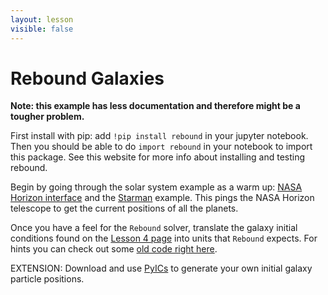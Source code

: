```yaml
---
layout: lesson
visible: false
---
```


# Rebound Galaxies

**Note: this example has less documentation and therefore might be a tougher problem.**

First install with pip: add ```!pip install rebound``` in your jupyter notebook. Then you should be able to do ```import rebound``` in your notebook to import this package. See this website for more info about installing and testing rebound.

Begin by going through the solar system example as a warm up: <a href="https://rebound.readthedocs.io/en/latest/ipython/Horizons.html">NASA Horizon interface</a> and the <a href="https://rebound.readthedocs.io/en/latest/ipython/Starman.html">Starman</a> example.  This pings the NASA Horizon telescope to get the current positions of all the planets.

Once you have a feel for the ```Rebound``` solver, translate the galaxy initial conditions found on the [Lesson 4 page](../lesson04/index.html) into units that ```Rebound``` expects.  For hints you can check out some [old code right here](http://www.astroblend.com/ba2016/code/day4/rebound_galaxyMerger_jill.py).

EXTENSION: Download and use [PyICs](http://jakobherpich.github.io/pyICs/) to generate your own initial galaxy particle positions.
